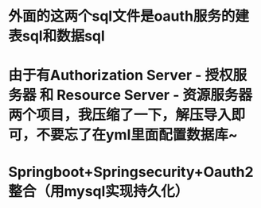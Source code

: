 # 外面的这两个sql文件是oauth服务的建表sql和数据sql
# 由于有Authorization Server - 授权服务器 和 Resource Server - 资源服务器 两个项目，我压缩了一下，解压导入即可，不要忘了在yml里面配置数据库~
# Springboot+Springsecurity+Oauth2整合（用mysql实现持久化）
